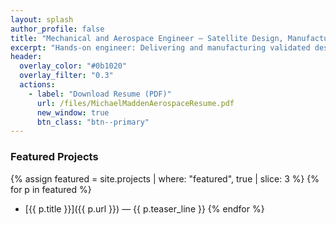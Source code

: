 ```yaml
---
layout: splash
author_profile: false
title: "Mechanical and Aerospace Engineer — Satellite Design, Manufacturing, and Systems Engineering"
excerpt: "Hands-on engineer: Delivering and manufacturing validated designs for aerospace systems. V8-projects"
header:
  overlay_color: "#0b1020"
  overlay_filter: "0.3"
  actions:
    - label: "Download Resume (PDF)"
      url: /files/MichaelMaddenAerospaceResume.pdf
      new_window: true
      btn_class: "btn--primary"
---
```


### Featured Projects
{% assign featured = site.projects | where: "featured", true | slice: 3 %}
{% for p in featured %}
- [{{ p.title }}]({{ p.url }}) — {{ p.teaser_line }}
{% endfor %}
